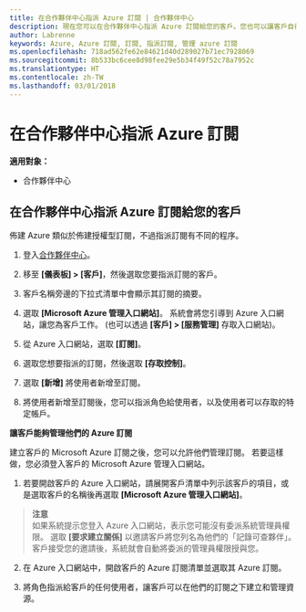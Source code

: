 ```yaml
---
title: 在合作夥伴中心指派 Azure 訂閱 | 合作夥伴中心
description: 現在您可以在合作夥伴中心指派 Azure 訂閱給您的客戶。您也可以讓客戶自行管理訂閱
author: Labrenne
keywords: Azure, Azure 訂閱, 訂閱, 指派訂閱, 管理 azure 訂閱
ms.openlocfilehash: 718ad562fe62e84621d40d289027b71ec7928069
ms.sourcegitcommit: 8b533bc6cee8d98fee29e5b34f49f52c78a7952c
ms.translationtype: HT
ms.contentlocale: zh-TW
ms.lasthandoff: 03/01/2018
---
```

# <a name="assign-azure-subscriptions-in-partner-center"></a>在合作夥伴中心指派 Azure 訂閱

**適用對象：**

-  合作夥伴中心
 
## <a name="assign-azure-subcriptions-to-your-customers-in-partner-center"></a>在合作夥伴中心指派 Azure 訂閱給您的客戶

佈建 Azure 類似於佈建授權型訂閱，不過指派訂閱有不同的程序。
 
1. 登入[合作夥伴中心](https://na01.safelinks.protection.outlook.com/?url=https%3A%2F%2Fpartnercenter.microsoft.com%2F&data=02%7C01%7Cv-keimag%40microsoft.com%7C6f107d2337fa483b078e08d4efba2d13%7C72f988bf86f141af91ab2d7cd011db47%7C1%7C0%7C636397030307982666&sdata=jViWaoT04hVO10MpiduZoNV95Iv%2B4RX3wpVd028RHSU%3D&reserved=0)。

2. 移至 **\[儀表板\] > \[客戶\]**，然後選取您要指派訂閱的客戶。

3. 客戶名稱旁邊的下拉式清單中會顯示其訂閱的摘要。

4. 選取 **\[Microsoft Azure 管理入口網站\]**。 系統會將您引導到 Azure 入口網站，讓您為客戶工作。 (也可以透過 **\[客戶\] > \[服務管理\]** 存取入口網站)。

5. 從 Azure 入口網站，選取 **\[訂閱\]**。

6. 選取您想要指派的訂閱，然後選取 **\[存取控制\]**。

7. 選取 **\[新增\]** 將使用者新增至訂閱。 

8. 將使用者新增至訂閱後，您可以指派角色給使用者，以及使用者可以存取的特定帳戶。 

**讓客戶能夠管理他們的 Azure 訂閱**

建立客戶的 Microsoft Azure 訂閱之後，您可以允許他們管理訂閱。 若要這樣做，您必須登入客戶的 Microsoft Azure 管理入口網站。 

1.  若要開啟客戶的 Azure 入口網站，請展開客戶清單中列示該客戶的項目，或是選取客戶的名稱後再選取 **\[Microsoft Azure 管理入口網站\]**。
    
 >**注意** <br> 如果系統提示您登入 Azure 入口網站，表示您可能沒有委派系統管理員權限。 選取 **\[要求建立關係\]** 以邀請客戶將您列名為他們的「記錄可查夥伴」。 客戶接受您的邀請後，系統就會自動將委派的管理員權限授與您。 

2.  在 Azure 入口網站中，開啟客戶的 Azure 訂閱清單並選取其 Azure 訂閱。

3.  將角色指派給客戶的任何使用者，讓客戶可以在他們的訂閱之下建立和管理資源。


